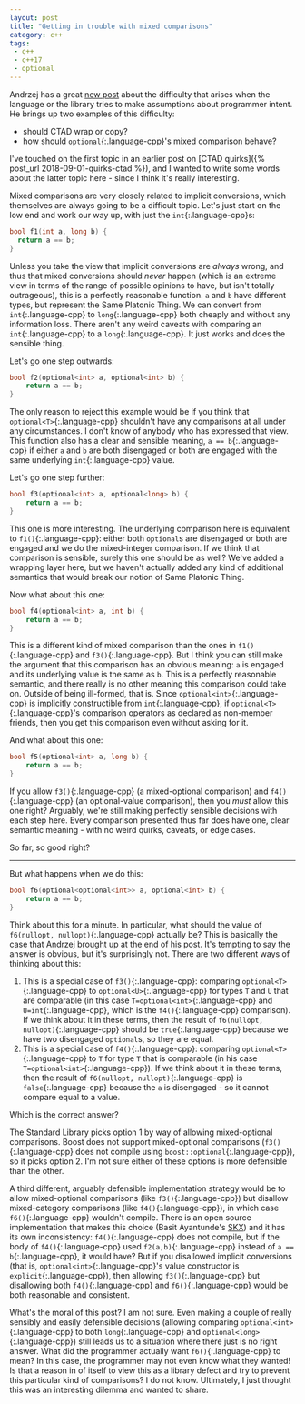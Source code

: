 ```yaml
---
layout: post
title: "Getting in trouble with mixed comparisons"
category: c++
tags:
 - c++
 - c++17
 - optional
--- 
```


Andrzej has a great [new post](https://akrzemi1.wordpress.com/2018/12/09/deducing-your-intentions/) about the difficulty that arises when the language or the library tries to make assumptions about programmer intent. He brings up two examples of this difficulty:
- should CTAD wrap or copy?
- how should `optional`{:.language-cpp}'s mixed comparison behave?

I've touched on the first topic in an earlier post on [CTAD quirks]({% post_url 2018-09-01-quirks-ctad %}), and I wanted to write some words about the latter topic here - since I think it's really interesting.

Mixed comparisons are very closely related to implicit conversions, which themselves are always going to be a difficult topic. Let's just start on the low end and work our way up, with just the `int`{:.language-cpp}s:

```cpp
bool f1(int a, long b) {
  return a == b;
}
```

Unless you take the view that implicit conversions are _always_ wrong, and thus that mixed conversions should _never_ happen (which is an extreme view in terms of the range of possible opinions to have, but isn't totally outrageous), this is a perfectly reasonable function. `a` and `b` have different types, but represent the Same Platonic Thing. We can convert from `int`{:.language-cpp} to `long`{:.language-cpp} both cheaply and without any information loss. There aren't any weird caveats with comparing an `int`{:.language-cpp} to a `long`{:.language-cpp}. It just works and does the sensible thing. 

Let's go one step outwards:

```cpp
bool f2(optional<int> a, optional<int> b) {
    return a == b;
}
```

The only reason to reject this example would be if you think that `optional<T>`{:.language-cpp} shouldn't have any comparisons at all under any circumstances. I don't know of anybody who has expressed that view. This function also has a clear and sensible meaning, `a == b`{:.language-cpp} if either `a` and `b` are both disengaged or both are engaged with the same underlying `int`{:.language-cpp} value.

Let's go one step further:

```cpp
bool f3(optional<int> a, optional<long> b) {
    return a == b;
}
```

This one is more interesting. The underlying comparison here is equivalent to `f1()`{:.language-cpp}: either both `optional`s are disengaged or both are engaged and we do the mixed-integer comparison. If we think that comparison is sensible, surely this one should be as well? We've added a wrapping layer here, but we haven't actually added any kind of additional semantics that would break our notion of Same Platonic Thing.

Now what about this one:

```cpp
bool f4(optional<int> a, int b) {
    return a == b;
}
```

This is a different kind of mixed comparison than the ones in `f1()`{:.language-cpp} and `f3()`{:.language-cpp}. But I think you can still make the argument that this comparison has an obvious meaning: `a` is engaged and its underlying value is the same as `b`. This is a perfectly reasonable semantic, and there really is no other meaning this comparison could take on. Outside of being ill-formed, that is. Since `optional<int>`{:.language-cpp} is implicitly constructible from `int`{:.language-cpp}, if `optional<T>`{:.language-cpp}'s comparison operators as declared as non-member friends, then you get this comparison even without asking for it. 

And what about this one:

```cpp
bool f5(optional<int> a, long b) {
    return a == b;
}
```

If you allow `f3()`{:.language-cpp} (a mixed-optional comparison) and `f4()`{:.language-cpp} (an optional-value comparison), then you _must_ allow this one right? Arguably, we're still making perfectly sensible decisions with each step here. Every comparison presented thus far does have one, clear semantic meaning - with no weird quirks, caveats, or edge cases.

So far, so good right?

<hr />

But what happens when we do this:

```cpp
bool f6(optional<optional<int>> a, optional<int> b) {
    return a == b;
}
```

Think about this for a minute. In particular, what should the value of `f6(nullopt, nullopt)`{:.language-cpp} actually be? This is basically the case that Andrzej brought up at the end of his post. It's tempting to say the answer is obvious, but it's surprisingly not. There are two different ways of thinking about this:

1. This is a special case of `f3()`{:.language-cpp}: comparing `optional<T>`{:.language-cpp} to `optional<U>`{:.language-cpp} for types `T` and `U` that are comparable (in this case `T=optional<int>`{:.language-cpp} and `U=int`{:.language-cpp}, which is the `f4()`{:.language-cpp} comparison). If we think about it in these terms, then the result of `f6(nullopt, nullopt)`{:.language-cpp} should be `true`{:.language-cpp} because we have two disengaged `optional`s, so they are equal.
2. This is a special case of `f4()`{:.language-cpp}: comparing `optional<T>`{:.language-cpp} to `T` for type `T` that is comparable (in his case `T=optional<int>`{:.language-cpp}). If we think about it in these terms, then the result of `f6(nullopt, nullopt)`{:.language-cpp} is `false`{:.language-cpp} because the `a` is disengaged - so it cannot compare equal to a value. 

Which is the correct answer?

The Standard Library picks option 1 by way of allowing mixed-optional comparisons. Boost does not support mixed-optional comparisons (`f3()`{:.language-cpp} does not compile using `boost::optional`{:.language-cpp}), so it picks option 2. I'm not sure either of these options is more defensible than the other.

A third different, arguably defensible implementation strategy would be to allow mixed-optional comparisons (like `f3()`{:.language-cpp}) but disallow mixed-category comparisons (like `f4()`{:.language-cpp}), in which case `f6()`{:.language-cpp} wouldn't compile. There is an open source implementation that makes this choice (Basit Ayantunde's [SKX](https://github.com/lamarrr/STX)) and it has its own inconsistency: `f4()`{:.language-cpp} does not compile, but if the body of `f4()`{:.language-cpp} used `f2(a,b)`{:.language-cpp} instead of `a == b`{:.language-cpp}, it would have? But if you disallowed implicit conversions (that is, `optional<int>`{:.language-cpp}'s value constructor is `explicit`{:.language-cpp}), then allowing `f3()`{:.language-cpp} but disallowing both `f4()`{:.language-cpp} and `f6()`{:.language-cpp} would be both reasonable and consistent.

What's the moral of this post? I am not sure. Even making a couple of really sensibly and easily defensible decisions (allowing comparing `optional<int>`{:.language-cpp} to both `long`{:.language-cpp} and `optional<long>`{:.language-cpp}) still leads us to a situation where there just is no right answer. What did the programmer actually want `f6()`{:.language-cpp} to mean? In this case, the programmer may not even know what they wanted! Is that a reason in of itself to view this as a library defect and try to prevent this particular kind of comparisons? I do not know. Ultimately, I just thought this was an interesting dilemma and wanted to share.
 
